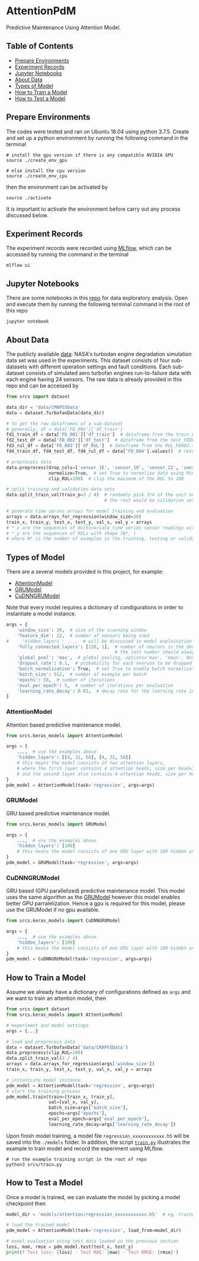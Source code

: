 # AttentionPdM
Predictive Maintenance Using Attention Model.

## Table of Contents
* [Prepare Environments](#prepare-environments)
* [Experiment Records](#experiment-records)
* [Jupyter Notebooks](#jupyter-notebooks)
* [About Data](#about-data)
* [Types of Model](#types-of-model)
* [How to Train a Model](#how-to-train-a-model)
* [How to Test a Model](#how-to-test-a-model)

## Prepare Environments
The codes were tested and ran on Ubuntu 18.04 using python 3.7.5. 
Create and set up a python environment by running the following command in the terminal
```
# install the gpu version if there is any compatible NVIDIA GPU
source ./create_env_gpu

# else install the cpu version
source ./create_env_cpu
```
then the environment can be activated by
```
source ./activate
```
It is important to activate the environment before carry out any process discussed below.

## Experiment Records
The experiment records were recorded using [MLflow](https://mlflow.org/), which can be accessed by running the command in the terminal
```
mlflow ui
```

## Jupyter Notebooks
There are some notebooks in this [repo](/srcs/notebooks) for data exploratory analysis. 
Open and execute them by running the following terminal command in the root of this repo
```
jupyter notebook
```

## About Data
The publicly available [data](https://ti.arc.nasa.gov/tech/dash/groups/pcoe/prognostic-data-repository/):
 NASA's turbodan engine degradation simulation data set was used in the experiments. 
This dataset consists of four sub-datasets with different operation settings and fault conditions. 
Each sub-dataset consists of simulated aero turbofan engines run-to-failure data with each engine having 24 sensors. 
The raw data is already provided in this repo and can be accessed by
```python
from srcs import dataset

data_dir = 'data/CMAPSSData'
data = dataset.TurbofanData(data_dir)

# to get the raw dataframes of a sub-dataset
# generally, df = data['FD_00x']['df_train']
fd1_train_df = data['FD_001']['df_train']  # dataframe from the train_FD001.txt
fd2_test_df = data['FD_002']['df_test']  # dataframe from the test_FD002.txt
fd3_rul_df = data['FD_003']['df_RUL']  # dataframe from the RUL_FD003.txt
fd4_train_df, fd4_test_df, fd4_rul_df = data['FD_004'].values()  # return the 3 dataframes related to FD004

# preprocess data
data.preprocess(drop_cols=['sensor_16', 'sensor_19', 'sensor_22', 'sensor_23'],  # list of column names to drop
                normalize=True,  # set True to normalize data using Min-Max scaler
                clip_RUL=100)  # clip the maximum of the RUL to 100

# split training and validation data sets
data.split_train_val(train_p=3 / 4)  # randomly pick 3/4 of the unit numbers to be training set,
                                     # the rest would be validation set

# generate time series arrays for model training and evaluation
arrays = data.arrays_for_regression(window_size=30)
train_x, train_y, test_x, test_y, val_x, val_y = arrays
# *_x are the sequences of multivariate time series sensor readings with shape (N*, 30, 22)
# *_y are the sequences of RULs with shape (N*, )
# where N* is the number of examples in the training, testing or validation sets.
```

## Types of Model
There are a several models provided in this project, for example:
* [AttentionModel](#attentionmodel)
* [GRUModel](#grumodel)
* [CuDNNGRUModel](#cudnngrumodel)

Note that every model requires a dictionary of condigurations in order to instantiate a model instance.
```python
args = {
    'window_size': 30,  # size of the scanning window
    'feature_dim': 22,  # number of sensors being used
#     'hidden_layers': ...,  # will be discussed in model explaination
    'fully_connected_layers': [128, 1],  # number of neurons in the dense layers,
                                         # the last number should always be 1
    'global_pool': 'max',  # global pooling, options='max', 'mean', None
    'dropout_rate': 0.1,  # probability for each neoruon to be dropped out 
    'batch_normalization': True,  # set True to enable batch normalization
    'batch_size': 512,  # number of example per batch
    'epochs': 50,  # number of iterations
    'eval_per_epoch': 5,  # number of iterations per evaluation
    'learning_rate_decay': 0.01,  # decay rate for the learning rate in each new iteration
}
```

### AttentionModel
Attention based predictive maintenance model.
```python
from srcs.keras_models import AttentionModel

args = {
    ...,  # use the examples above
    'hidden_layers': [[4, 32, 50], [4, 32, 50]]
    # this means the model consists of two attention layers,
    # where the first layer contains 4 attention heads, size per head=32 and 50 feed forward units
    # and the second layer also contains 4 attention heads, size per head=32 and 50 feed forward units
}
pdm_model = AttentionModel(task='regression', args=args)
```

### GRUModel
GRU based predictive maintenance model.
```python
from srcs.keras_models import GRUModel

args = {
    ...,  # use the examples above
    'hidden_layers': [100]
    # this means the model consists of one GRU layer with 100 hidden units
}
pdm_model = GRUModel(task='regression', args=args)
```

### CuDNNGRUModel
GRU based (GPU parallelized) predictive maintenance model. 
This model uses the same algorithm as the [GRUModel](#grumodel) however this model enables better GPU parralelization. 
Hence a gpu is required for this model, please use the GRUModel if no gpu available.
```python
from srcs.keras_models import CuDNNGRUModel

args = {
    ...,  # use the examples above
    'hidden_layers': [100]
    # this means the model consists of one GRU layer with 100 hidden units
}
pdm_model = CuDNNGRUModel(task='regression', args=args)
```

## How to Train a Model
Assume we already have a dictionary of configurations defined as `args` and we want to train an attention model, then
```python
from srcs import dataset
from srcs.keras_models import AttentionModel

# experiment and model settings
args = {...}

# load and preprocess data
data = dataset.TurbofanData('data/CMAPSSData')
data.preprocess(clip_RUL=100)
data.split_train_val(3 / 4)
arrays = data.arrays_for_regression(args['window_size'])
train_x, train_y, test_x, test_y, val_x, val_y = arrays

# instantiate model instance
pdm_model = AttentionModel(task='regression', args=args)
# start the training process
pdm_model.train(train=[train_x, train_y],
                val=[val_x, val_y],
                batch_size=args['batch_size'],
                epochs=args['epochs'],
                eval_per_epoch=args['eval_per_epoch'],
                learning_rate_decay=args['learning_rate_decay'])
```
Upon finish model training, a model file `regression_xxxxxxxxxxxx.h5` will be saved into the `./models` folder. 
In addition, the script [`train.py`](/srcs/train.py) illustrates the example to train model and record the experiment using MLflow.
```
# run the example training script in the root of repo
python3 srcs/train.py
```

## How to Test a Model
Once a model is trained, we can evaluate the model by picking a model checkpoint then
```python
model_dir = 'models/attention/regression_xxxxxxxxxxxx.h5'  # eg. trained attention model

# load the trained model
pdm_model = AttentionModel(task='regression', load_from=model_dir)

# model evaluation using test data loaded in the previous section
loss, mae, rmse = pdm_model.test(test_x, test_y)
print(f'Test loss: {loss} - Test MAE: {mae} - Test RMSE: {rmse}')
```
